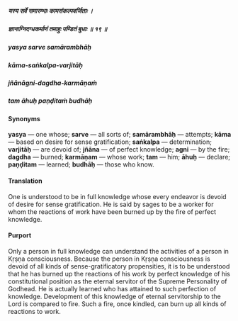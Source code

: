 ##### यस्य सर्वे समारम्भाः कामसंकल्पवर्जिताः ।
##### ज्ञानाग्निदग्धकर्माणं तमाहुः पण्डितं बुधाः ॥ १९ ॥

##### yasya sarve samārambhāḥ
##### kāma-saṅkalpa-varjitāḥ
##### jñānāgni-dagdha-karmāṇaṁ
##### tam āhuḥ paṇḍitaṁ budhāḥ

#### Synonyms

**yasya** — one whose; **sarve** — all sorts of; **samārambhāḥ** — attempts; **kāma** — based on desire for sense gratification; **saṅkalpa** — determination; **varjitāḥ** — are devoid of; **jñāna** — of perfect knowledge; **agni** — by the fire; **dagdha** — burned; **karmāṇam** — whose work; **tam** — him; **āhuḥ** — declare; **paṇḍitam** — learned; **budhāḥ** — those who know.

#### Translation

One is understood to be in full knowledge whose every endeavor is devoid of desire for sense gratification. He is said by sages to be a worker for whom the reactions of work have been burned up by the fire of perfect knowledge.

#### Purport

Only a person in full knowledge can understand the activities of a person in Kṛṣṇa consciousness. Because the person in Kṛṣṇa consciousness is devoid of all kinds of sense-gratificatory propensities, it is to be understood that he has burned up the reactions of his work by perfect knowledge of his constitutional position as the eternal servitor of the Supreme Personality of Godhead. He is actually learned who has attained to such perfection of knowledge. Development of this knowledge of eternal servitorship to the Lord is compared to fire. Such a fire, once kindled, can burn up all kinds of reactions to work.